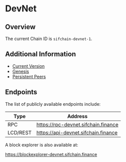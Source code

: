 # DevNet

## Overview

The current Chain ID is `sifchain-devnet-1`.

## Additional Information

* [Current Version](https://github.com/Sifchain/networks/tree/master/devnet/sifchain-devnet-1/version)
* [Genesis](https://github.com/Sifchain/networks/tree/master/devnet/sifchain-devnet-1/genesis.json.gz)
* [Persistent Peers](https://github.com/Sifchain/networks/tree/master/devnet/sifchain-devnet-1/persistent_peers.md)

## Endpoints

The list of publicly available endpoints include:

|Type|Address|
|----|-------|
|RPC|https://rpc-devnet.sifchain.finance|
|LCD/REST|https://api-devnet.sifchain.finance|

A block explorer is also available at:

https://blockexplorer-devnet.sifchain.finance
